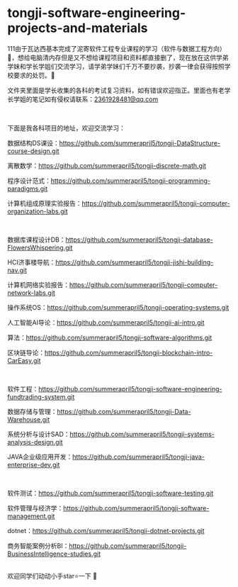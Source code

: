 # tongji-software-engineering-projects-and-materials
111由于瓦达西基本完成了泥寄软件工程专业课程的学习（软件与数据工程方向）🥳，想给电脑清内存但是又不想给课程项目和资料都直接删了，现在放在这供学弟学妹和学长学姐们交流学习，请学弟学妹们千万不要抄袭，抄袭一律会获得按照学校要求的处罚。🥲

文件夹里面是学长收集的各科的考试复习资料，如有错误欢迎指正。里面也有老学长学姐的笔记如有侵权请联系：2361928481@qq.com

<br>

下面是我各科项目的地址，欢迎交流学习：

数据结构DS课设：https://github.com/summerapril5/tongji-DataStructure-course-design.git

离散数学：https://github.com/summerapril5/tongji-discrete-math.git

程序设计范式：https://github.com/summerapril5/tongji-programming-paradigms.git

计算机组成原理实验报告：https://github.com/summerapril5/tongji-computer-organization-labs.git

<br>

数据库课程设计DB：https://github.com/summerapril5/tongji-database-FlowersWhispering.git

HCI济事楼导航：https://github.com/summerapril5/tongji-jishi-building-nav.git

计算机网络实验报告：https://github.com/summerapril5/tongji-computer-network-labs.git

操作系统OS：https://github.com/summerapril5/tongji-operating-systems.git

人工智能AI导论：https://github.com/summerapril5/tongji-ai-intro.git

算法：https://github.com/summerapril5/tongji-software-algorithms.git

区块链导论：https://github.com/summerapril5/tongji-blockchain-intro-CarEasy.git

<br>

软件工程：https://github.com/summerapril5/tongji-software-engineering-fundtrading-system.git

数据存储与管理：https://github.com/summerapril5/tongji-Data-Warehouse.git

系统分析与设计SAD：https://github.com/summerapril5/tongji-systems-analysis-design.git

JAVA企业级应用开发：https://github.com/summerapril5/tongji-java-enterprise-dev.git

<br>

软件测试：https://github.com/summerapril5/tongji-software-testing.git

软件管理与经济学：https://github.com/summerapril5/tongji-software-management.git

dotnet：https://github.com/summerapril5/tongji-dotnet-projects.git

商务智能案例分析BI：https://github.com/summerapril5/tongji-BusinessIntelligence-studies.git

<br>
欢迎同学们动动小手star⭐一下 🥹



